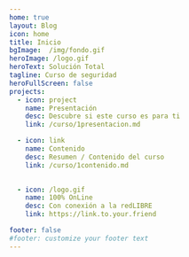 ```yaml
---
home: true
layout: Blog
icon: home
title: Inicio
bgImage:  /img/fondo.gif
heroImage: /logo.gif
heroText: Solución Total
tagline: Curso de seguridad
heroFullScreen: false
projects:
  - icon: project
    name: Presentación
    desc: Descubre si este curso es para ti
    link: /curso/1presentacion.md

  - icon: link
    name: Contenido
    desc: Resumen / Contenido del curso
    link: /curso/1contenido.md
 

  - icon: /logo.gif
    name: 100% OnLine
    desc: Con conexión a la redLIBRE
    link: https://link.to.your.friend

footer: false
#footer: customize your footer text
---
```



